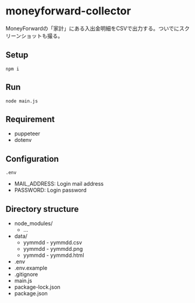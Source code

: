# moneyforward-collector

MoneyForwardの「家計」にある入出金明細をCSVで出力する。ついでにスクリーンショットも撮る。

## Setup

```npm i```

## Run

```node main.js```

## Requirement

- puppeteer
- dotenv

## Configuration

`.env`

- MAIL_ADDRESS: Login mail address
- PASSWORD: Login password

## Directory structure

- node_modules/
  - ...
- data/
  - yymmdd - yymmdd.csv
  - yymmdd - yymmdd.png
  - yymmdd - yymmdd.html
- .env
- .env.example
- .gitignore
- main.js
- package-lock.json
- package.json
